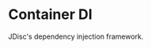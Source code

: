 <!-- Copyright 2017 Yahoo Holdings. Licensed under the terms of the Apache 2.0 license. See LICENSE in the project root. -->
# Container DI

JDisc's dependency injection framework.
